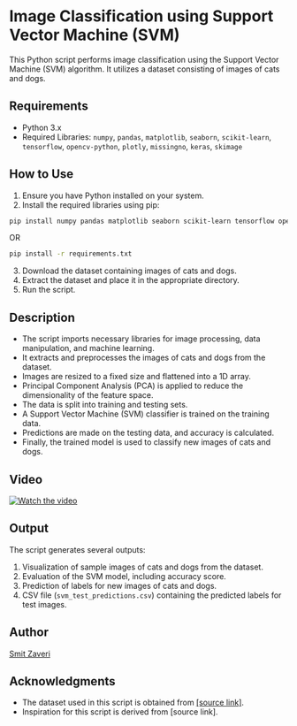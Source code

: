 # Image Classification using Support Vector Machine (SVM)

This Python script performs image classification using the Support Vector Machine (SVM) algorithm. It utilizes a dataset consisting of images of cats and dogs.

## Requirements
- Python 3.x
- Required Libraries: `numpy`, `pandas`, `matplotlib`, `seaborn`, `scikit-learn`, `tensorflow`, `opencv-python`, `plotly`, `missingno`, `keras`, `skimage`

## How to Use
1. Ensure you have Python installed on your system.
2. Install the required libraries using pip:
```bash
pip install numpy pandas matplotlib seaborn scikit-learn tensorflow opencv-python plotly missingno keras scikit-image
```
OR
```bash
pip install -r requirements.txt
```

3. Download the dataset containing images of cats and dogs.
4. Extract the dataset and place it in the appropriate directory.
5. Run the script.

## Description
- The script imports necessary libraries for image processing, data manipulation, and machine learning.
- It extracts and preprocesses the images of cats and dogs from the dataset.
- Images are resized to a fixed size and flattened into a 1D array.
- Principal Component Analysis (PCA) is applied to reduce the dimensionality of the feature space.
- The data is split into training and testing sets.
- A Support Vector Machine (SVM) classifier is trained on the training data.
- Predictions are made on the testing data, and accuracy is calculated.
- Finally, the trained model is used to classify new images of cats and dogs.

## Video
[![Watch the video](https://i.stack.imgur.com/Vp2cE.png)](03.mp4)

## Output
The script generates several outputs:
1. Visualization of sample images of cats and dogs from the dataset.
2. Evaluation of the SVM model, including accuracy score.
3. Prediction of labels for new images of cats and dogs.
4. CSV file (`svm_test_predictions.csv`) containing the predicted labels for test images.

## Author
[Smit Zaveri](https://github.com/Smit-Zaveri)

## Acknowledgments
- The dataset used in this script is obtained from [\[source link\]](https://www.kaggle.com/code/smitzaveri/svm-dog-cat/input).
- Inspiration for this script is derived from [source link].

